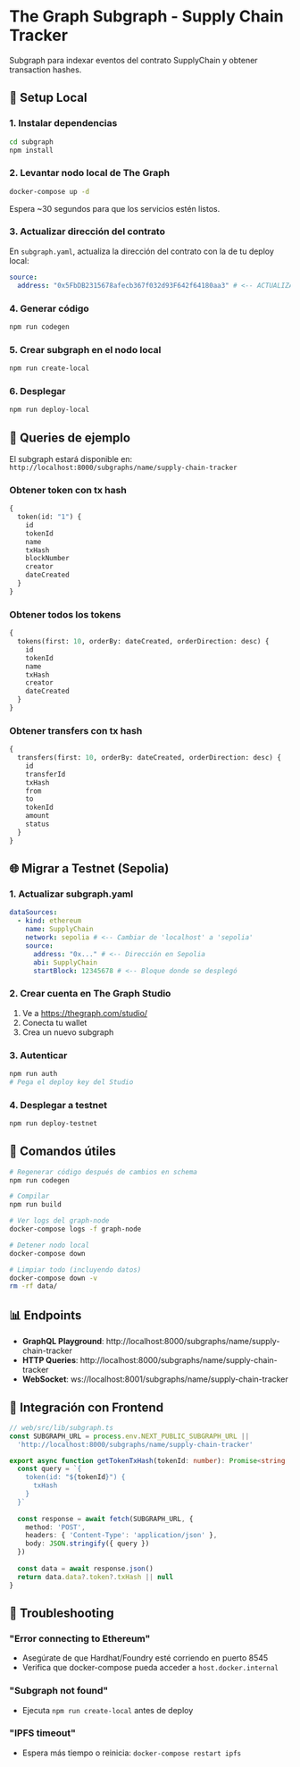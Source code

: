 # The Graph Subgraph - Supply Chain Tracker

Subgraph para indexar eventos del contrato SupplyChain y obtener transaction hashes.

## 🚀 Setup Local

### 1. Instalar dependencias

```bash
cd subgraph
npm install
```

### 2. Levantar nodo local de The Graph

```bash
docker-compose up -d
```

Espera ~30 segundos para que los servicios estén listos.

### 3. Actualizar dirección del contrato

En `subgraph.yaml`, actualiza la dirección del contrato con la de tu deploy local:

```yaml
source:
  address: "0x5FbDB2315678afecb367f032d93F642f64180aa3" # <-- ACTUALIZAR
```

### 4. Generar código

```bash
npm run codegen
```

### 5. Crear subgraph en el nodo local

```bash
npm run create-local
```

### 6. Desplegar

```bash
npm run deploy-local
```

## 📝 Queries de ejemplo

El subgraph estará disponible en: `http://localhost:8000/subgraphs/name/supply-chain-tracker`

### Obtener token con tx hash

```graphql
{
  token(id: "1") {
    id
    tokenId
    name
    txHash
    blockNumber
    creator
    dateCreated
  }
}
```

### Obtener todos los tokens

```graphql
{
  tokens(first: 10, orderBy: dateCreated, orderDirection: desc) {
    id
    tokenId
    name
    txHash
    creator
    dateCreated
  }
}
```

### Obtener transfers con tx hash

```graphql
{
  transfers(first: 10, orderBy: dateCreated, orderDirection: desc) {
    id
    transferId
    txHash
    from
    to
    tokenId
    amount
    status
  }
}
```

## 🌐 Migrar a Testnet (Sepolia)

### 1. Actualizar subgraph.yaml

```yaml
dataSources:
  - kind: ethereum
    name: SupplyChain
    network: sepolia # <-- Cambiar de 'localhost' a 'sepolia'
    source:
      address: "0x..." # <-- Dirección en Sepolia
      abi: SupplyChain
      startBlock: 12345678 # <-- Bloque donde se desplegó
```

### 2. Crear cuenta en The Graph Studio

1. Ve a https://thegraph.com/studio/
2. Conecta tu wallet
3. Crea un nuevo subgraph

### 3. Autenticar

```bash
npm run auth
# Pega el deploy key del Studio
```

### 4. Desplegar a testnet

```bash
npm run deploy-testnet
```

## 🔧 Comandos útiles

```bash
# Regenerar código después de cambios en schema
npm run codegen

# Compilar
npm run build

# Ver logs del graph-node
docker-compose logs -f graph-node

# Detener nodo local
docker-compose down

# Limpiar todo (incluyendo datos)
docker-compose down -v
rm -rf data/
```

## 📊 Endpoints

- **GraphQL Playground**: http://localhost:8000/subgraphs/name/supply-chain-tracker
- **HTTP Queries**: http://localhost:8000/subgraphs/name/supply-chain-tracker
- **WebSocket**: ws://localhost:8001/subgraphs/name/supply-chain-tracker

## 🎯 Integración con Frontend

```typescript
// web/src/lib/subgraph.ts
const SUBGRAPH_URL = process.env.NEXT_PUBLIC_SUBGRAPH_URL || 
  'http://localhost:8000/subgraphs/name/supply-chain-tracker'

export async function getTokenTxHash(tokenId: number): Promise<string | null> {
  const query = `{
    token(id: "${tokenId}") {
      txHash
    }
  }`
  
  const response = await fetch(SUBGRAPH_URL, {
    method: 'POST',
    headers: { 'Content-Type': 'application/json' },
    body: JSON.stringify({ query })
  })
  
  const data = await response.json()
  return data.data?.token?.txHash || null
}
```

## 🐛 Troubleshooting

### "Error connecting to Ethereum"
- Asegúrate de que Hardhat/Foundry esté corriendo en puerto 8545
- Verifica que docker-compose pueda acceder a `host.docker.internal`

### "Subgraph not found"
- Ejecuta `npm run create-local` antes de deploy

### "IPFS timeout"
- Espera más tiempo o reinicia: `docker-compose restart ipfs`
